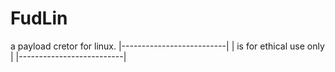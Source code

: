 # FudLin
a payload cretor for linux.
|--------------------------|
| is for ethical use only  |
|--------------------------|
